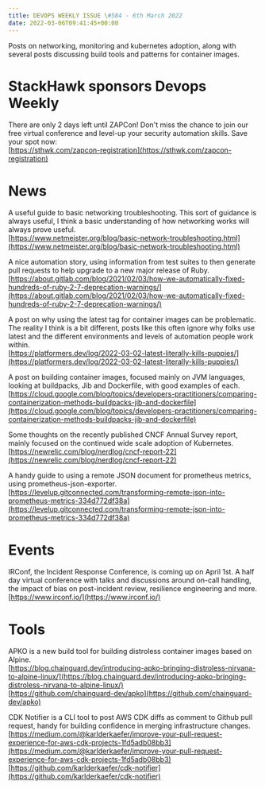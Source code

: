 ```yaml
---
title: DEVOPS WEEKLY ISSUE \#584 - 6th March 2022 
date: 2022-03-06T09:41:45+00:00
---
```


Posts on networking, monitoring and kubernetes adoption, along with several posts discussing build tools and patterns for container images.


StackHawk sponsors Devops Weekly
============================

There are only 2 days left until ZAPCon! Don't miss the chance to join our free virtual conference and level-up your security automation skills. Save your spot now:
<br>[https://sthwk.com/zapcon-registration](https://sthwk.com/zapcon-registration)


News
====

A useful guide to basic networking troubleshooting. This sort of guidance is always useful, I think a basic understanding of how networking works will always prove useful.
<br>[https://www.netmeister.org/blog/basic-network-troubleshooting.html](https://www.netmeister.org/blog/basic-network-troubleshooting.html)


A nice automation story, using information from test suites to then generate pull requests to help upgrade to a new major release of Ruby.
<br>[https://about.gitlab.com/blog/2021/02/03/how-we-automatically-fixed-hundreds-of-ruby-2-7-deprecation-warnings/](https://about.gitlab.com/blog/2021/02/03/how-we-automatically-fixed-hundreds-of-ruby-2-7-deprecation-warnings/)


A post on why using the latest tag for container images can be problematic. The reality I think is a bit different, posts like this often ignore why folks use latest and the different environments and levels of automation people work within.
<br>[https://platformers.dev/log/2022-03-02-latest-literally-kills-puppies/](https://platformers.dev/log/2022-03-02-latest-literally-kills-puppies/)


A post on building container images, focused mainly on JVM languages, looking at buildpacks, Jib and Dockerfile, with good examples of each.
<br>[https://cloud.google.com/blog/topics/developers-practitioners/comparing-containerization-methods-buildpacks-jib-and-dockerfile](https://cloud.google.com/blog/topics/developers-practitioners/comparing-containerization-methods-buildpacks-jib-and-dockerfile)


Some thoughts on the recently published CNCF Annual Survey report, mainly focused on the continued wide scale adoption of Kubernetes.
<br>[https://newrelic.com/blog/nerdlog/cncf-report-22](https://newrelic.com/blog/nerdlog/cncf-report-22)


A handy guide to using a remote JSON document for prometheus metrics, using prometheus-json-exporter.
<br>[https://levelup.gitconnected.com/transforming-remote-json-into-prometheus-metrics-334d772df38a](https://levelup.gitconnected.com/transforming-remote-json-into-prometheus-metrics-334d772df38a)


Events
======

IRConf, the Incident Response Conference, is coming up on April 1st. A half day virtual conference with talks and discussions around on-call handling, the impact of bias on post-incident review, resilience engineering and more.
<br>[https://www.irconf.io/](https://www.irconf.io/)


Tools
=====

APKO is a new build tool for building distroless container images based on Alpine.
<br>[https://blog.chainguard.dev/introducing-apko-bringing-distroless-nirvana-to-alpine-linux/](https://blog.chainguard.dev/introducing-apko-bringing-distroless-nirvana-to-alpine-linux/)
<br>[https://github.com/chainguard-dev/apko](https://github.com/chainguard-dev/apko)


CDK Notifier is a CLI tool to post AWS CDK diffs as comment to Github pull request, handy for building confidence in merging infrastructure changes.
<br>[https://medium.com/@karlderkaefer/improve-your-pull-request-experience-for-aws-cdk-projects-1fd5adb08bb3](https://medium.com/@karlderkaefer/improve-your-pull-request-experience-for-aws-cdk-projects-1fd5adb08bb3)
<br>[https://github.com/karlderkaefer/cdk-notifier](https://github.com/karlderkaefer/cdk-notifier)



